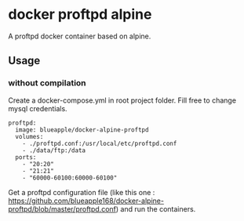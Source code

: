 # docker proftpd alpine

A proftpd docker container based on alpine.

## Usage

### without compilation

Create a docker-compose.yml in root project folder. Fill free to change mysql credentials.

```
proftpd:
  image: blueapple/docker-alpine-proftpd
  volumes:
    - ./proftpd.conf:/usr/local/etc/proftpd.conf
    - ./data/ftp:/data
  ports:
    - "20:20"
    - "21:21"
    - "60000-60100:60000-60100"
```

Get a proftpd configuration file (like this one : https://github.com/blueapple168/docker-alpine-proftpd/blob/master/proftpd.conf) and run the containers.
